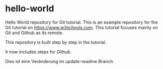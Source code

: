 # hello-world
Hello World repository for Git tutorial.
This is an example repository for the Git tutorial on https://www.w3schools.com.
This tutorial focuses mainly on Git and Github as its remote.

This repository is built step by step in the tutorial.

It now includes steps for Github.

Dies ist eine Veränderung im update-readme Branch.